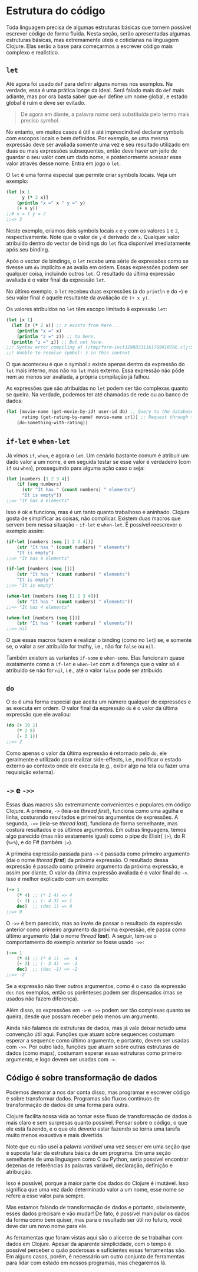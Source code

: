 # Estrutura do código

Toda linguagem precisa de algumas estruturas básicas que tornem possível escrever
código de forma fluida. Nesta seção, serão apresentadas algumas estruturas
básicas, mas extremamente úteis e cotidianas na linguagem Clojure. Elas serão
a base para começarmos a escrever código mais compĺexo e realístico.

## `let`

Até agora foi usado `def` para definir alguns nomes nos exemplos. Na verdade,
essa é uma prática longe da ideal. Será falado mais do `def` mais adiante, mas por ora
basta saber que `def` define um nome global, e estado global é ruim e deve ser
evitado.

> De agora em diante, a palavra _nome_ será substituída pelo termo mais preciso
> _symbol_.

No entanto, em muitos casos é útil e até imprescindível declarar symbols com
escopos locais e bem definidos. Por exemplo, se uma mesma expressão deve ser avaliada
somente uma vez e seu resultado utilizado em duas ou mais expressões subsequentes,
então deve haver um jeito de guardar o seu valor com um dado nome, e
posteriormente acessar esse valor através desse nome. Entra em jogo o `let`.

O `let` é uma forma especial que permite criar symbols locais. Veja um exemplo:

```clojure
(let [x 1
      y (* 2 x)]
    (println "x =" x " y =" y)
    (+ x y))
;;# x = 1 y = 2
;;=> 3
```

Neste exemplo, criamos dois symbols locais `x` e `y` com os valores `1` e `2`, respectivamente.
Note que o valor de `y` é derivado de `x`. Qualquer valor atribuído dentro do
vector de bindings do `let` fica disponível imediatamente após seu binding. 

Após o vector de bindings, o `let` recebe uma série de expressões
como se tivesse um `do` implícito e as avalia em ordem. Essas expressões
podem ser qualquer coisa, incluindo outros `let`. O resultado da última expressão
avaliada é o valor final da expressão `let`.

No último exemplo, o `let` recebeu duas expressões (a do `println` e do `+`)
e seu valor final é aquele resultante da avaliação de `(+ x y)`.

Os valores atribuídos no `let` têm escopo limitado à expressão `let`:

```clojure
(let [x 1]
  (let [z (* 2 x)] ;; z exists from here...
    (println "x =" x)
    (println "z =" z)) ;; to here.
  (println "z =" z)) ;; But not here.
;;! Syntax error compiling at (/tmp/form-init12980331161769918786.clj:5:3).
;;! Unable to resolve symbol: z in this context
```

O que aconteceu é que o symbol `z` existe apenas dentro da expressão do `let` mais
interno, mas nâo no `let` mais externo. Essa expressão não pôde nem ao menos
ser avaliada, a própria compilação já falhou.

As expressões que são atribuídas no `let` podem ser tão complexas quanto se queira.
Na verdade, podemos ter até chamadas de rede ou ao banco de dados:

```clojure
(let [movie-name (get-movie-by-id! user-id db) ;; Query to the database.
      rating (get-rating-by-name! movie-name url)] ;; Request through the network.
    (do-something-with-rating))
```

## `if-let` e `when-let`

Já vimos `if`, `when`, e agora o `let`. Um cenário bastante comum é atribuir
um dado valor a um nome, e em seguida testar se esse valor é verdadeiro (com
`if` ou `when`), prosseguindo para alguma ação caso o seja:

```clojure
(let [numbers [1 2 3 4]]
    (if (seq numbers)
      (str "It has " (count numbers) " elements")
      "It is empty"))
;;=> "It has 4 elements"
```

Isso é ok e funciona, mas é um tanto quanto trabalhoso e aninhado. Clojure gosta
de simplificar as coisas, não complicar. Existem duas macros que servem bem nessa
situação - `if-let` e `when-let`. É possível reescrever o exemplo assim:

```clojure
(if-let [numbers (seq [1 2 3 4])]
    (str "It has " (count numbers) " elements")
    "It is empty")
;;=> "It has 4 elements"

(if-let [numbers (seq [])]
    (str "It has " (count numbers) " elements")
    "It is empty")
;;=> "It is empty"

(when-let [numbers (seq [1 2 3 4])]
    (str "It has " (count numbers) " elements"))
;;=> "It has 4 elements"

(when-let [numbers (seq [])]
    (str "It has " (count numbers) " elements"))
;;=> nil
```

O que essas macros fazem é realizar o binding (como no `let`) se, e somente se,
o valor a ser atribuído for truthy, i.e., não for `false` ou `nil`.

Também existem as variantes `if-some` e `when-some`. Elas funcionam quase
exatamente como a `if-let` e `when-let` com a diferença que o valor
só é atribuído se não for `nil`, i.e., até o valor `false` pode ser atribuído.

## `do`

O `do` é uma forma especial que aceita um número qualquer de expressões e
as executa em ordem. O valor final da expressão `do` é o valor da última expressão
que ele avaliou:

```clojure
(do (+ 10 1)
    (* 2 5)
    (- 3 1))
;;=> 2
```

Como apenas o valor da última expressão é retornado pelo `do`, ele geralmente
é utilizado para realizar side-effects, i.e., modificar o estado externo ao
contexto onde ele executa (e.g., exibir algo na tela ou fazer uma requisição externa).

## `->` e `->>`

Essas duas macros são extremamente convenientes e populares em código Clojure.
A primeira, `->` (leia-se _thread first_), funciona como uma agulha e linha, costurando
resultados e primeiros argumentos de expressões. A segunda, `->>` (leia-se _thread last_),
funciona de forma semelhante, mas costura resultados e os últimos argumentos.
Em outras linguagens, temos algo parecido
(mas não exatamente igual) como o pipe do Elixir( `|>`), do R (`%>%`), e do F# (também `|>`).

A primeira expressão passada para `->` é passada
como primeiro argumento (daí o nome _thread **first**_) da próxima expressão.
O resultado dessa expressão é passado como primeiro argumento da próxima expressão, e assim
por diante. O valor da última expressão avaliada é o valor final do `->`.
Isso é melhor explicado com um exemplo:

```clojure
(-> 1
    (* 4) ;; (* 1 4) => 4
    (- 3) ;; (- 4 3) => 1
    dec)  ;; (dec 1) => 0
;;=> 0
```

O `->>` é bem parecido, mas ao invés de passar o resultado da expressão anterior
como primeiro argumento da próxima expressão, ele passa como último argumento
(daí o nome _thread **last**_). A seguir, tem-se o comportamento do exemplo anterior
se fosse usado `->>`:

```clojure
(->> 1
    (* 4) ;; (* 4 1)  =>  4
    (- 3) ;; (- 3 4)  => -1
    dec)  ;; (dec -1) => -2
;;=> -2
```

Se a expressão não tiver outros argumentos, como é o caso da expressão `dec` nos
exemplos, então os parênteses podem ser dispensados (mas se usados não fazem diferença).

Além disso, as expressões em `->` e `->>` podem ser tão complexas quanto se queira,
desde que possam receber pelo menos um argumento.

Ainda não falamos de estruturas de dados, mas já vale deixar notado uma convenção
útil aqui. Funções que atuam sobre sequences costumam esperar a sequence como último
argumento, e portanto, devem ser usadas com `->>`. Por outro lado, funções que atuam
sobre outras estruturas de dados (como maps), costumam esperar essas estruturas
como primeiro argumento, e logo devem ser usadas com `->`.

## Código é sobre transformação de dados

Podemos demorar a nos dar conta disso, mas programar e escrever código é sobre
transformar dados. Programas são fluxos contínuos de transformação de dados
de uma forma para outra.

Clojure facilita nossa vida ao tornar esse fluxo de transformação de dados
o mais claro e sem surpresas quanto possível. Pensar sobre o código, o que ele
está fazendo, e o que ele _deveria_ estar fazendo se torna uma tarefa muito menos
exaustiva e mais divertida.

Note que eu não usei a palavra _variável_ uma vez sequer em uma seção que é
suposta falar da estrutura básica de um programa. Em uma seção semelhante
de uma linguagem como C ou Python, seria possível encontrar dezenas de referências
às palavras variável, declaração, definição e atribuição.

Isso é possível, porque a maior parte dos dados do Clojure é imutável. Isso
significa que uma vez dado determinado valor a um nome, esse nome se refere a
esse valor para sempre.

Mas estamos falando de transformação de dados e portanto, obviamente, esses dados
precisam e vão mudar! De fato, é possível manipular os dados da forma como bem quiser,
mas para o resultado ser útil no futuro, você deve dar um novo nome para ele.

As ferramentas que foram vistas aqui são o alicerce de se trabalhar com dados em
Clojure. Apesar da aparente simplicidade, com o tempo é possível perceber o quão
poderosas e suficientes essas ferramentas são. Em alguns casos, porém, é necessário
um outro conjunto de ferramentas para lidar com estado em nossos programas,
mas chegaremos lá.

<!--
## Destructuring (mover para Estruturas de dados)

Clojure não tem pattern-matching built-in, mas possui um mecanismo quase tão
poderoso quanto, que permite associar symbols a partes de uma estrutura de dados
complexa durante um binding. Esse mecanismo é chamado destructuring, porque
ele se assemelha a desconstrução de uma estrutura de dados complexa em suas partes.
-->